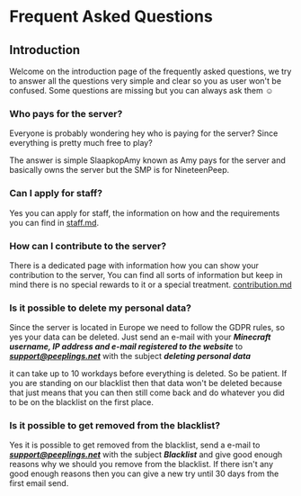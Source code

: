 # Frequent Asked Questions

## Introduction

Welcome on the introduction page of the frequently asked questions, we try to answer all the questions very simple and clear so you as user won't be confused. Some questions are missing but you can always ask them :relaxed:

### Who pays for the server?

Everyone is probably wondering hey who is paying for the server? Since everything is pretty much free to play?

The answer is simple SlaapkopAmy known as Amy pays for the server and basically owns the server but the SMP is for NineteenPeep.

### Can I apply for staff?

Yes you can apply for staff, the information on how and the requirements you can find in [staff.md](staff.md "mention").

### How can I contribute to the server?

There is a dedicated page with information how you can show your contribution to the server, You can find all sorts of information but keep in mind there is no special rewards to it or a special treatment. [contribution.md](contribution.md "mention")

### Is it possible to delete my personal data?

Since the server is located in Europe we need to follow the GDPR rules, so yes your data can be deleted. Just send an e-mail with your _**Minecraft username, IP address and e-mail registered to the website**_ to _**support@peeplings.net**_ with the subject _**deleting personal data**_

it can take up to 10 workdays before everything is deleted. So be patient. If you are standing on our blacklist then that data won't be deleted because that just means that you can then still come back and do whatever you did to be on the blacklist on the first place.

### Is it possible to get removed from the blacklist?

Yes it is possible to get removed from the blacklist, send a e-mail to _**support@peeplings.net**_ with the subject _**Blacklist**_ and give good enough reasons why we should you remove from the blacklist. If there isn't any good enough reasons then you can give a new try until 30 days from the first email send.


